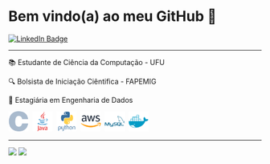 # Bem vindo(a) ao meu GitHub 🌸

<div id="badges">
  <a href = "https://www.linkedin.com/in/biancr/">
    <img src="https://img.shields.io/badge/LinkedIn-blue?style=for-the-badge&logo=linkedin&logoColor=white" alt="LinkedIn Badge"/>
  </a>
</div>

---

📚 Estudante de Ciência da Computação - UFU 

🔍 Bolsista de Iniciação Ciêntifica - FAPEMIG

💼 Estagiária em Engenharia de Dados

<div>
  <img src="https://github.com/devicons/devicon/blob/master/icons/c/c-original.svg" title="c" alt="c" width="40" height="40"/>&nbsp;
  <img src="https://github.com/devicons/devicon/blob/master/icons/java/java-original-wordmark.svg" title="java" alt="java" width="40" height="40"/>&nbsp; 
  <img src="https://github.com/devicons/devicon/blob/master/icons/python/python-original-wordmark.svg" title="python" alt="python" width="40" height="40"/>&nbsp; 
  <img src="https://github.com/devicons/devicon/blob/master/icons/amazonwebservices/amazonwebservices-original-wordmark.svg" title="aws" alt="aws" width="40" height="40"/>&nbsp; 
  <img src="https://github.com/devicons/devicon/blob/master/icons/mysql/mysql-plain-wordmark.svg" title="mysql" alt="mysql" width="40" height="40"/>&nbsp; 
  <img src="https://github.com/devicons/devicon/blob/master/icons/docker/docker-plain.svg" title="docker" alt="docker" width="40" height="40"/>&nbsp; 
</div>

---

<div>
  <img height = "200" src="https://github-readme-stats.vercel.app/api/top-langs/?username=brbiancr&show_icons=true&theme=bear&count_private=true"/>
  <img height = "200" src="https://github-readme-stats.vercel.app/api?username=brbiancr&show_icons=true&show_icons=true&theme=bear&count_private=true"/>
</div>

